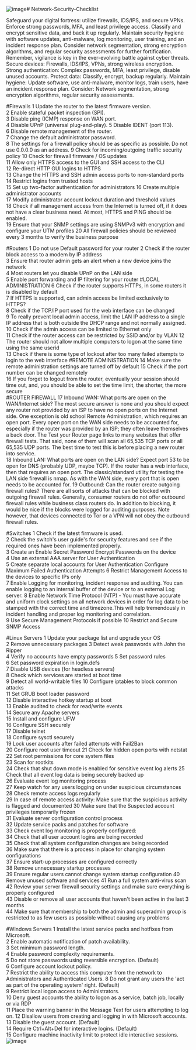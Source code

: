![image](https://github.com/mr-architect19/Network-Security-Checklist/assets/37951691/f8d189e6-cc06-4292-84c4-2d65ba509463)# Network-Security-Checklist

Safeguard your digital fortress: utilize firewalls, IDS/IPS, and secure VPNs. Enforce strong passwords, MFA, and least privilege access. Classify and encrypt sensitive data, and back it up regularly. Maintain security hygiene with software updates, anti-malware, log monitoring, user training, and an incident response plan. Consider network segmentation, strong encryption algorithms, and regular security assessments for further fortification. Remember, vigilance is key in the ever-evolving battle against cyber threats.
    Secure devices: Firewalls, IDS/IPS, VPNs, strong wireless encryption.
    Strong authentication: Complex passwords, MFA, least privilege, disable unused accounts.
    Protect data: Classify, encrypt, backup regularly.
    Maintain hygiene: Update software, use anti-malware, monitor logs, train users, have an incident response plan.
    Consider: Network segmentation, strong encryption algorithms, regular security assessments.

#Firewalls
1	Update the router to the latest firmware version.	
2	Enable stateful packet inspection (SPI).	
3	Disable ping (ICMP) response on WAN port.	
4	Disable UPnP (universal plug-and-play).	
5	Disable IDENT (port 113).	
6	Disable remote management of the router.	
7	Change the default administrator password.	
8	The settings for a firewall policy should be as specific as possible. Do not use 0.0.0.0 as an address.	
9	Check for incoming/outgoing traffic security policy	
10	Check for firewall firmware / OS updates	
11	Allow only HTTPS access to the GUI and SSH access to the CLI	
12	Re-direct HTTP GUI logins to HTTPS	
13	Change the HTTPS and SSH admin access ports to non-standard ports	
14	Restrict logins from trusted hosts	
15	Set up two-factor authentication for administrators	
16	Create multiple administrator accounts	
17	Modify administrator account lockout duration and threshold values	
18	Check if all management access from the Internet is turned off, if it does not have a clear business need. At most, HTTPS and PING should be enabled.	
19	Ensure that your SNMP settings are using SNMPv3 with encryption and configure your UTM profiles	
20	All firewall policies should be reviewed every 3 months to verify the
business purpose	

#Routers
1	Do not use Default password for your router	
2	Check if the router block access to a modem by IP address	
3	Ensure that router admin gets an alert when a new device joins the network	
4	Most routers let you disable UPnP on the LAN side	
5	Enable port forwarding and IP filtering for your router	
        #LOCAL ADMINISTRATION
6	Check if the router supports HTTPs, in some routers it is disabled by default	
7	If HTTPS is supported, can admin access be limited exclusively to HTTPS?	
8	Check if the TCP/IP port used for the web interface can be changed	
9	To really prevent local admin access, limit the LAN IP address to a single IP address that is both outside the DHCP range and not normally assigned.	
10	Check if the admin access can be limited to Ethernet only	
11	Check if the router access can be restricted by SSID and/or by VLAN	
12	The router should not allow multiple computers to logon at the same	time using the same userid	
13	Check if there is some type of lockout after too many failed attempts to login to the web interface	
        #REMOTE ADMINISTRATION
14	Make sure the remote administration settings are turned off by
default	
15	Check if the port number can be changed remotely	
16	If you forget to logout from the router, eventually your session
should time out, and, you should be able to set the time limit, the shorter, the more secure	
        #ROUTER FIREWALL
17	Inbound WAN: What ports are open on the WAN/Internet side? The most secure answer is none and you should expect any router not provided by an ISP to have no open ports on the Internet side. One exception is old school Remote Administration, which requires an open port. Every open port on the WAN side needs to be accounted for, especially if the router was provided by an ISP; they often leave themselves a back door. The Test your Router page links to many websites that offer firewall tests. That said, none of them will scan all 65,535 TCP ports or all 65,535 UDP ports. The best time to test this is before placing a new router into service.	
18	Inbound LAN: What ports are open on the LAN side? Expect port 53 to be open for DNS (probably UDP, maybe TCP). If the router has a web interface, then that requires an open port. The classic/standard utility for testing the LAN side firewall is nmap. As with the WAN side, every port that is open needs to be accounted for.	
19	Outbound: Can the router create outgoing firewall rules? There are all sorts of attacks that can be blocked with outgoing firewall rules. Generally, consumer routers do not offer outbound firewall rules while business class routers do. In addition to blocking, it would be nice if the blocks were logged for auditing purposes. Note however, that devices connected to Tor or a VPN will not obey the outbound firewall rules.	


#Switches
1	Check if the latest firmware is used.	
2	Check the switch's user guide's for security features and see if the required ones have been implemented properly.	
3	Create an Enable Secret Password Encrypt Passwords on the device	
4	Use an external AAA server for User Authentication	
5	Create separate local accounts for User Authentication Configure Maximum Failed Authentication Attempts	
6	Restrict Management Access to the devices to specific IPs only	
7	Enable Logging for monitoring, incident response and auditing. You can enable logging to an internal buffer of the device or to an external Log server.	
8	Enable Network Time Protocol (NTP) - You must have accurate and uniform clock settings on all network devices in order for log data to be stamped with the correct time and timezone.This will help tremendously in incident handling and proper log monitoring and correlation.	
9	Use Secure Management Protocols if possible	
10	Restrict and Secure SNMP Access

#Linux Servers
1	Update your package list and upgrade your OS	
2	Remove unnecessary packages	
3	Detect weak passwords with John the Ripper	
4	Verify no accounts have empty passwords	
5	Set password rules	
6	Set password expiration in login.defs	
7	Disable USB devices (for headless servers)	
8	Check which services are started at boot time	
9	Detect all world-writable files	
10	Configure iptables to block common attacks	
11	Set GRUB boot loader password	
12	Disable interactive hotkey startup at boot	
13	Enable audited to check for read/write events	
14	Secure any Apache servers	
15	Install and configure UFW	
16	Configure SSH securely	
17	Disable telnet	
18	Configure sysctl securely	
19	Lock user accounts after failed attempts with Fail2Ban	
20	Configure root user timeout	
21	Check for hidden open ports with netstat
22	Set root permissions for core system files	
23	Scan for rootkits	
24	Check that shut down mode is enabled for sensitive event log alerts	
25	Check that all event log data is being securely backed up	
26	Evaluate event log monitoring process	
27	Keep watch for any users logging on under suspicious circumstances	
28	Check remote access logs regularly	
29	In case of remote access activity: Make sure that the suspicious activity is flagged and documented	
30	Make sure that the Suspected account privileges temporarily frozen	
31	Evaluate server configuration control process	
32	Update service packs and patches for software	
33	Check event log monitoring is properly configured:	
34	Check that all user account logins are being recorded	
35	Check that all system configuration changes are being recorded	
36	Make sure that there is a process in place for changing system configurations	
37	Ensure start-up processes are configured correctly	
38	Remove unnecessary startup processes	
39	Ensure regular users cannot change system startup configuration	
40	Remove unused software and services	
41	Run a full system anti-virus scan	
42	Review your server firewall security settings and make sure everything is properly configured	
43	Disable or remove all user accounts that haven't been active in the last 3 months	
44	Make sure that membership to both the admin and superadmin group is restricted to as few users as possible without causing any
problems	

#Windows Servers
1	Install the latest service packs and hotfixes from Microsoft.	
2	Enable automatic notification of patch availability.	
3	Set minimum password length.	
4	Enable password complexity requirements.	
5	Do not store passwords using reversible encryption. (Default)	
6	Configure account lockout policy.	
7	Restrict the ability to access this computer from the network to
Administrators and Authenticated Users.	
8	Do not grant any users the 'act as part of the operating system' right.
(Default)	
9	Restrict local logon access to Administrators.	
10	Deny guest accounts the ability to logon as a service, batch job,
locally or via RDP	
11	Place the warning banner in the Message Text for users attempting to
log on.	
12	Disallow users from creating and logging in with Microsoft accounts.	
13	Disable the guest account. (Default)	
14	Require Ctrl+Alt+Del for interactive logins. (Default)	
15	Configure machine inactivity limit to protect idle interactive sessions.	
![image](https://github.com/mr-architect19/Network-Security-Checklist/assets/37951691/cac1dd58-fd7b-4543-8383-6c7f884637f1)







